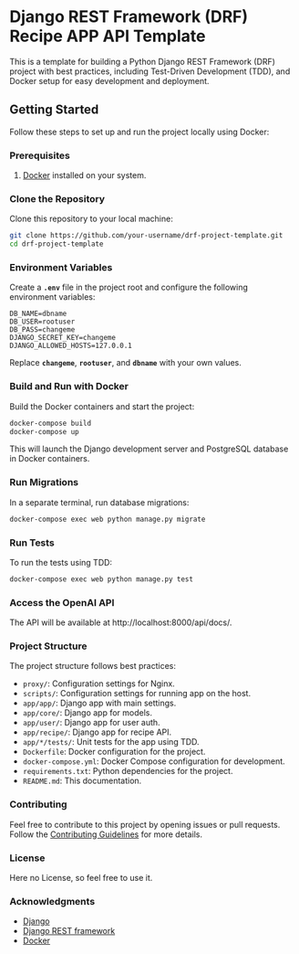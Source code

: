 # Django REST Framework (DRF) Recipe APP API Template

This is a template for building a Python Django REST Framework (DRF) project with best practices, including Test-Driven Development (TDD), and Docker setup for easy development and deployment.

## Getting Started

Follow these steps to set up and run the project locally using Docker:

### Prerequisites

1. [Docker](https://www.docker.com/get-started) installed on your system.

### Clone the Repository

Clone this repository to your local machine:

```bash
git clone https://github.com/your-username/drf-project-template.git
cd drf-project-template
```


### Environment Variables

Create a **`.env`** file in the project root and configure the following environment variables:

```dotenv
DB_NAME=dbname
DB_USER=rootuser
DB_PASS=changeme
DJANGO_SECRET_KEY=changeme
DJANGO_ALLOWED_HOSTS=127.0.0.1
```

Replace **`changeme`**, **`rootuser`**, and **`dbname`** with your own values.


### Build and Run with Docker

Build the Docker containers and start the project:

```bash
docker-compose build
docker-compose up
```

This will launch the Django development server and PostgreSQL database in Docker containers.

### Run Migrations
In a separate terminal, run database migrations:

```bash
docker-compose exec web python manage.py migrate
```
### Run Tests
To run the tests using TDD:

```bash
docker-compose exec web python manage.py test
```
### Access the OpenAI API
The API will be available at http://localhost:8000/api/docs/.

### Project Structure

The project structure follows best practices:

- `proxy/`: Configuration settings for Nginx.
- `scripts/`: Configuration settings for running app on the host.
- `app/app/`: Django app with main settings.
- `app/core/`: Django app for models.
- `app/user/`: Django app for user auth.
- `app/recipe/`: Django app for recipe API.
- `app/*/tests/`: Unit tests for the app using TDD.
- `Dockerfile`: Docker configuration for the project.
- `docker-compose.yml`: Docker Compose configuration for development.
- `requirements.txt`: Python dependencies for the project.
- `README.md`: This documentation.

### Contributing

Feel free to contribute to this project by opening issues or pull requests. Follow the [Contributing Guidelines](CONTRIBUTING.md) for more details.

### License

Here no License, so feel free to use it.

### Acknowledgments

- [Django](https://www.djangoproject.com/)
- [Django REST framework](https://www.django-rest-framework.org/)
- [Docker](https://www.docker.com/)
